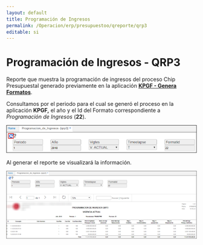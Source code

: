 ```yaml
---
layout: default
title: Programación de Ingresos
permalink: /Operacion/erp/presupuestoo/qreporte/qrp3
editable: si
---
```


# Programación de Ingresos - QRP3

Reporte que muestra la programación de ingresos del proceso Chip Presupuestal generado previamente en la aplicación [**KPGF - Genera Formatos**](http://docs.oasiscom.com/Operacion/erp/contabilidad/kproceso/kpgf#proceso-chip-presupuestal).  

Consultamos por el periodo para el cual se generó el proceso en la aplicación **KPGF,** el año y el Id del Formato correspondiente a _Programación de Ingresos_ (**22**).  

![](qrp3.png)

Al generar el reporte se visualizará la información.  

![](qrp33.png)

